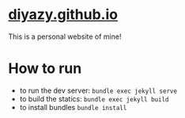 # [diyazy.github.io](https://diyazy.github.io/)
This is a personal website of mine!

# How to run
* to run the dev server: `bundle exec jekyll serve` 
* to build the statics: `bundle exec jekyll build`
* to install bundles `bundle install`
